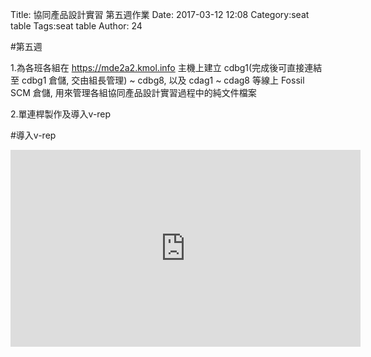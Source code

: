 Title: 協同產品設計實習 第五週作業
Date: 2017-03-12 12:08
Category:seat table
Tags:seat table
Author: 24



<!-- PELICAN_END_SUMMARY -->

#第五週

1.為各班各組在 https://mde2a2.kmol.info 主機上建立 cdbg1(完成後可直接連結至 cdbg1 倉儲, 交由組長管理) ~ cdbg8, 以及 cdag1 ~ cdag8 等線上 Fossil SCM 倉儲, 用來管理各組協同產品設計實習過程中的純文件檔案

2.單連桿製作及導入v-rep


#導入v-rep

<iframe width="560" height="315" src="https://www.youtube.com/embed/_stRSOLncrg" frameborder="0" allowfullscreen></iframe>

